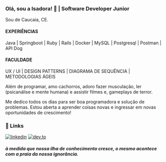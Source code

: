 
### Olá, sou a Isadora! 👋 | Software Developer Junior

Sou de Caucaia, CE.


#### EXPERIÊNCIAS
Java | Springboot | Ruby | Rails | 
Docker | MySQL | Postgresql | 
Postman | API Dog

#### FACULDADE
UX / UI | DESIGN PATTERNS | DIAGRAMA DE SEQUÊNCIA | METODOLOGIAS ÁGEIS

Além de programar, amo cachorros, adoro fazer musculação, ler (psicanálise e mente humana) e assistir filmes e, gameplays de terror. 

Me dedico todos os dias para ser boa programadora e solução de problemas. Estou aberta a aprender coisas novas e ingressar em novas oportunidades de crescimento! 

### 🔗 Links
[![linkedin](https://img.shields.io/badge/linkedin-0A66C2?style=for-the-badge&logo=linkedin&logoColor=white)](https://www.linkedin.com/in/srochaisadora)
[![dev.to](https://img.shields.io/badge/dev.to-0A0A0A?style=for-the-badge&logo=devdotto&logoColor=white)](https://dev.to/rochaisadora)

#### _à medida que nossa ilha de conhecimento cresce, o mesmo acontece com a praia da nossa ignorância._
